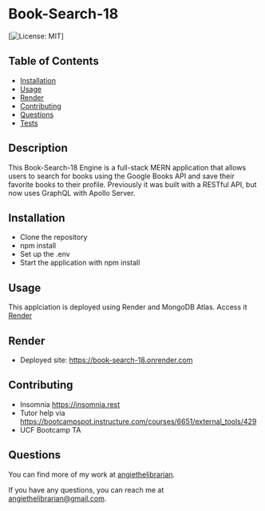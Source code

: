 # Book-Search-18

[![License: MIT](https://img.shields.io/badge/License-MIT-yellow.svg)]

## Table of Contents

- [Installation](#installation)
- [Usage](#usage)
- [Render](#render)
- [Contributing](#contributing)
- [Questions](#questions)
- [Tests](#tests)

## Description

This Book-Search-18 Engine is a full-stack MERN application that allows users to search for books using the Google Books API and save their favorite books to their profile. Previously it was built with a RESTful API, but now uses GraphQL with Apollo Server.

## Installation

- Clone the repository
- npm install
- Set up the .env
- Start the application with npm install


## Usage

This applciation is deployed using Render and MongoDB Atlas. Access it [Render](#render)

## Render 

- Deployed site:  https://book-search-18.onrender.com


## Contributing

- Insomnia https://insomnia.rest
- Tutor help via https://bootcampspot.instructure.com/courses/6651/external_tools/429
- UCF Bootcamp TA

## Questions

You can find more of my work at [angiethelibrarian](https://github.com/angiethelibrarian).

If you have any questions, you can reach me at [angiethelibrarian@gmail.com](mailto:angiethelibrarian@gmail.com).